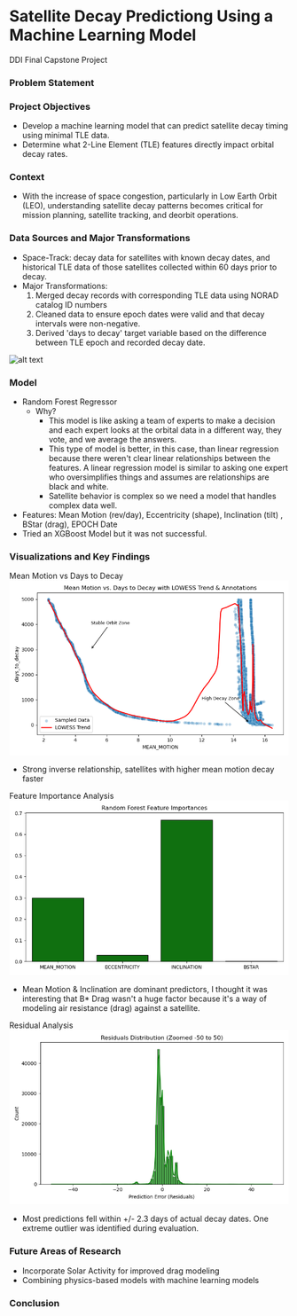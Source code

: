 # Satellite Decay Predictiong Using a Machine Learning Model
DDI Final Capstone Project

### Problem Statement


### Project Objectives
- Develop a machine learning model that can predict satellite decay timing using minimal TLE data. 
- Determine what 2-Line Element (TLE) features directly impact orbital decay rates. 

### Context
- With the increase of space congestion, particularly in Low Earth Orbit (LEO), understanding satellite decay patterns becomes critical for mission planning, satellite tracking, and deorbit operations. 

### Data Sources and Major Transformations
- Space-Track: decay data for satellites with known decay dates, and historical TLE data of those satellites collected within 60 days prior to decay.
- Major Transformations:
    1. Merged decay records with corresponding TLE data using NORAD catalog ID numbers
    2. Cleaned data to ensure epoch dates were valid and that decay intervals were non-negative.
    3. Derived 'days to decay' target variable based on the difference between TLE epoch and recorded decay date.
    

![alt text](<Correlation Heatmap.png>)

### Model
- Random Forest Regressor 
    - Why? 
        - This model is like asking a team of experts to make a decision and each expert looks at the orbital data in a different way, they vote, and we average the answers. 
        - This type of model is better, in this case, than linear regression because there weren't clear linear relationships between the features. A linear regression model is similar to asking one expert who oversimplifies things and assumes are relationships are black and white. 
        - Satellite behavior is complex so we need a model that handles complex data well. 
- Features: Mean Motion (rev/day), Eccentricity (shape), Inclination (tilt) , BStar (drag), EPOCH Date
- Tried an XGBoost Model but it was not successful. 

### Visualizations and Key Findings
Mean Motion vs Days to Decay
![alt text](<Mean Motion vs Days to Decay with LOWESS.png>)
- Strong inverse relationship, satellites with higher mean motion decay faster

Feature Importance Analysis
![alt text](<Feature Importances.png>)
- Mean Motion & Inclination are dominant predictors, I thought it was interesting that B* Drag wasn't a huge factor because it's a way of modeling air resistance (drag) against a satellite. 

Residual Analysis
![alt text](<Residuals Distributed.png>)
- Most predictions fell within +/- 2.3 days of actual decay dates. One extreme outlier was identified during evaluation. 


### Future Areas of Research
- Incorporate Solar Activity for improved drag modeling
- Combining physics-based models with machine learning models

### Conclusion 
